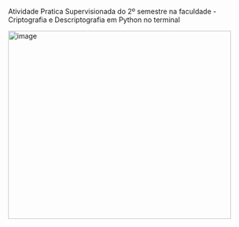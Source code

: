Atividade Pratica Supervisionada do 2º semestre na faculdade - Criptografia e Descriptografia em Python no terminal

<img width="453" height="382" alt="image" src="https://github.com/user-attachments/assets/66448b69-a9d6-498e-a1b9-7a476e19e2c9" />

